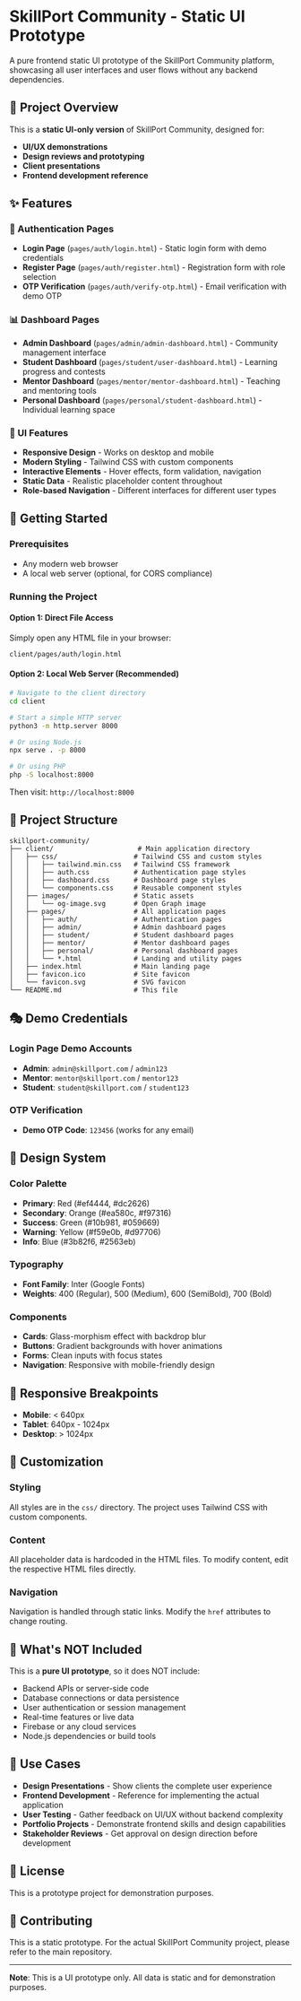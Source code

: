 # SkillPort Community - Static UI Prototype

A pure frontend static UI prototype of the SkillPort Community platform, showcasing all user interfaces and user flows without any backend dependencies.

## 🎯 Project Overview

This is a **static UI-only version** of SkillPort Community, designed for:
- **UI/UX demonstrations**
- **Design reviews and prototyping**
- **Client presentations**
- **Frontend development reference**

## ✨ Features

### 🔐 Authentication Pages
- **Login Page** (`pages/auth/login.html`) - Static login form with demo credentials
- **Register Page** (`pages/auth/register.html`) - Registration form with role selection
- **OTP Verification** (`pages/auth/verify-otp.html`) - Email verification with demo OTP

### 📊 Dashboard Pages
- **Admin Dashboard** (`pages/admin/admin-dashboard.html`) - Community management interface
- **Student Dashboard** (`pages/student/user-dashboard.html`) - Learning progress and contests
- **Mentor Dashboard** (`pages/mentor/mentor-dashboard.html`) - Teaching and mentoring tools
- **Personal Dashboard** (`pages/personal/student-dashboard.html`) - Individual learning space

### 🎨 UI Features
- **Responsive Design** - Works on desktop and mobile
- **Modern Styling** - Tailwind CSS with custom components
- **Interactive Elements** - Hover effects, form validation, navigation
- **Static Data** - Realistic placeholder content throughout
- **Role-based Navigation** - Different interfaces for different user types

## 🚀 Getting Started

### Prerequisites
- Any modern web browser
- A local web server (optional, for CORS compliance)

### Running the Project

#### Option 1: Direct File Access
Simply open any HTML file in your browser:
```
client/pages/auth/login.html
```

#### Option 2: Local Web Server (Recommended)
```bash
# Navigate to the client directory
cd client

# Start a simple HTTP server
python3 -m http.server 8000

# Or using Node.js
npx serve . -p 8000

# Or using PHP
php -S localhost:8000
```

Then visit: `http://localhost:8000`

## 📁 Project Structure

```
skillport-community/
├── client/                     # Main application directory
│   ├── css/                   # Tailwind CSS and custom styles
│   │   ├── tailwind.min.css   # Tailwind CSS framework
│   │   ├── auth.css           # Authentication page styles
│   │   ├── dashboard.css      # Dashboard page styles
│   │   └── components.css     # Reusable component styles
│   ├── images/                # Static assets
│   │   └── og-image.svg       # Open Graph image
│   ├── pages/                 # All application pages
│   │   ├── auth/              # Authentication pages
│   │   ├── admin/             # Admin dashboard pages
│   │   ├── student/           # Student dashboard pages
│   │   ├── mentor/            # Mentor dashboard pages
│   │   ├── personal/          # Personal dashboard pages
│   │   └── *.html             # Landing and utility pages
│   ├── index.html             # Main landing page
│   ├── favicon.ico            # Site favicon
│   └── favicon.svg            # SVG favicon
└── README.md                  # This file
```

## 🎭 Demo Credentials

### Login Page Demo Accounts
- **Admin**: `admin@skillport.com` / `admin123`
- **Mentor**: `mentor@skillport.com` / `mentor123`
- **Student**: `student@skillport.com` / `student123`

### OTP Verification
- **Demo OTP Code**: `123456` (works for any email)

## 🎨 Design System

### Color Palette
- **Primary**: Red (#ef4444, #dc2626)
- **Secondary**: Orange (#ea580c, #f97316)
- **Success**: Green (#10b981, #059669)
- **Warning**: Yellow (#f59e0b, #d97706)
- **Info**: Blue (#3b82f6, #2563eb)

### Typography
- **Font Family**: Inter (Google Fonts)
- **Weights**: 400 (Regular), 500 (Medium), 600 (SemiBold), 700 (Bold)

### Components
- **Cards**: Glass-morphism effect with backdrop blur
- **Buttons**: Gradient backgrounds with hover animations
- **Forms**: Clean inputs with focus states
- **Navigation**: Responsive with mobile-friendly design

## 📱 Responsive Breakpoints

- **Mobile**: < 640px
- **Tablet**: 640px - 1024px
- **Desktop**: > 1024px

## 🔧 Customization

### Styling
All styles are in the `css/` directory. The project uses Tailwind CSS with custom components.

### Content
All placeholder data is hardcoded in the HTML files. To modify content, edit the respective HTML files directly.

### Navigation
Navigation is handled through static links. Modify the `href` attributes to change routing.

## 🚫 What's NOT Included

This is a **pure UI prototype**, so it does NOT include:
- Backend APIs or server-side code
- Database connections or data persistence
- User authentication or session management
- Real-time features or live data
- Firebase or any cloud services
- Node.js dependencies or build tools

## 🎯 Use Cases

- **Design Presentations** - Show clients the complete user experience
- **Frontend Development** - Reference for implementing the actual application
- **User Testing** - Gather feedback on UI/UX without backend complexity
- **Portfolio Projects** - Demonstrate frontend skills and design capabilities
- **Stakeholder Reviews** - Get approval on design direction before development

## 📄 License

This is a prototype project for demonstration purposes.

## 🤝 Contributing

This is a static prototype. For the actual SkillPort Community project, please refer to the main repository.

---

**Note**: This is a UI prototype only. All data is static and for demonstration purposes.
